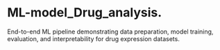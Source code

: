 # ML-model_Drug_analysis.
End-to-end ML pipeline demonstrating data preparation, model training, evaluation, and interpretability for drug expression datasets.

